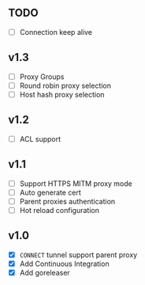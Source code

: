 ## TODO

- [ ] Connection keep alive

## v1.3

- [ ] Proxy Groups
- [ ] Round robin proxy selection
- [ ] Host hash proxy selection

## v1.2

- [ ] ACL support

## v1.1

- [ ] Support HTTPS MITM proxy mode
- [ ] Auto generate cert
- [ ] Parent proxies authentication
- [ ] Hot reload configuration

## v1.0

- [X] `CONNECT` tunnel support parent proxy
- [X] Add Continuous Integration
- [X] Add goreleaser
